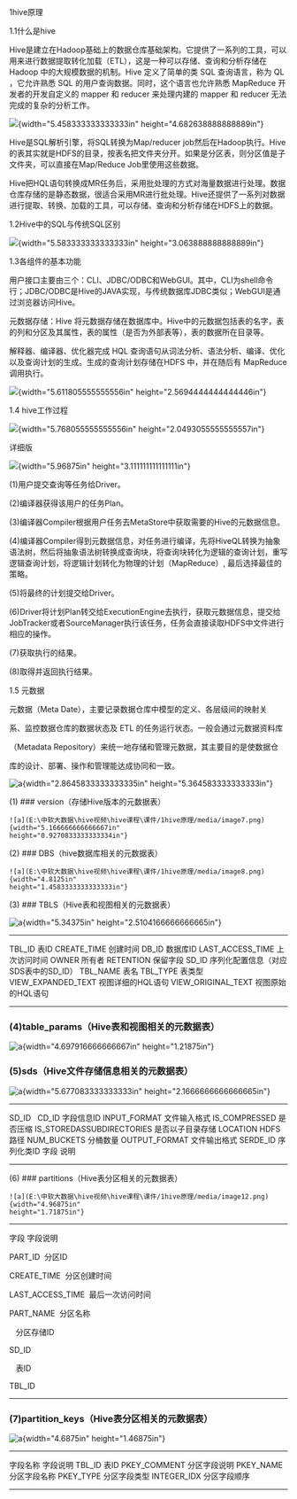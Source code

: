 1hive原理

1.1什么是hive

Hive是建立在Hadoop基础上的数据仓库基础架构。它提供了一系列的工具，可以用来进行数据提取转化加载（ETL），这是一种可以存储、查询和分析存储在
Hadoop 中的大规模数据的机制。Hive 定义了简单的类 SQL 查询语言，称为 QL
，它允许熟悉 SQL 的用户查询数据。同时，这个语言也允许熟悉 MapReduce
开发者的开发自定义的 mapper 和 reducer 来处理内建的 mapper 和 reducer
无法完成的复杂的分析工作。

![](E:\中软大数据\hive视频\hive课程\课件/1hive原理/media/image1.jpeg){width="5.458333333333333in"
height="4.682638888888889in"}

Hive是SQL解析引擎，将SQL转换为Map/reducer
job然后在Hadoop执行。Hive的表其实就是HDFS的目录，按表名把文件夹分开。如果是分区表，则分区值是子文件夹，可以直接在Map/Reduce
Job里使用这些数据。

Hive把HQL语句转换成MR任务后，采用批处理的方式对海量数据进行处理。数据仓库存储的是静态数据，很适合采用MR进行批处理。Hive还提供了一系列对数据进行提取、转换、加载的工具，可以存储、查询和分析存储在HDFS上的数据。

1.2Hive中的SQL与传统SQL区别

![](E:\中软大数据\hive视频\hive课程\课件/1hive原理/media/image2.jpeg){width="5.583333333333333in"
height="3.063888888888889in"}

1.3各组件的基本功能

用户接口主要由三个：CLI、JDBC/ODBC和WebGUI。其中，CLI为shell命令行；JDBC/ODBC是Hive的JAVA实现，与传统数据库JDBC类似；WebGUI是通过浏览器访问Hive。

元数据存储：Hive
将元数据存储在数据库中。Hive中的元数据包括表的名字，表的列和分区及其属性，表的属性（是否为外部表等），表的数据所在目录等。

解释器、编译器、优化器完成 HQL
查询语句从词法分析、语法分析、编译、优化以及查询计划的生成。生成的查询计划存储在HDFS
中，并在随后有 MapReduce 调用执行。

![](E:\中软大数据\hive视频\hive课程\课件/1hive原理/media/image3.jpeg){width="5.611805555555556in"
height="2.5694444444444446in"}

1.4 hive工作过程

![](E:\中软大数据\hive视频\hive课程\课件/1hive原理/media/image4.png){width="5.768055555555556in"
height="2.0493055555555557in"}

详细版

![](E:\中软大数据\hive视频\hive课程\课件/1hive原理/media/image5.jpeg){width="5.96875in"
height="3.111111111111111in"}

(1)用户提交查询等任务给Driver。

(2)编译器获得该用户的任务Plan。

(3)编译器Compiler根据用户任务去MetaStore中获取需要的Hive的元数据信息。

(4)编译器Compiler得到元数据信息，对任务进行编译，先将HiveQL转换为抽象语法树，然后将抽象语法树转换成查询块，将查询块转化为逻辑的查询计划，重写逻辑查询计划，将逻辑计划转化为物理的计划（MapReduce）,
最后选择最佳的策略。

(5)将最终的计划提交给Driver。

(6)Driver将计划Plan转交给ExecutionEngine去执行，获取元数据信息，提交给JobTracker或者SourceManager执行该任务，任务会直接读取HDFS中文件进行相应的操作。

(7)获取执行的结果。

(8)取得并返回执行结果。

1.5 元数据

元数据（Meta Date），主要记录数据仓库中模型的定义、各层级间的映射关

系、监控数据仓库的数据状态及 ETL 的任务运行状态。一般会通过元数据资料库

（Metadata Repository）来统一地存储和管理元数据，其主要目的是使数据仓

库的设计、部署、操作和管理能达成协同和一致。

![a](E:\中软大数据\hive视频\hive课程\课件/1hive原理/media/image6.png){width="2.8645833333333335in"
height="5.364583333333333in"}

(1) ### version（存储Hive版本的元数据表）

    ![a](E:\中软大数据\hive视频\hive课程\课件/1hive原理/media/image7.png){width="5.166666666666667in"
    height="0.9270833333333334in"}

(2) ### DBS（hive数据库相关的元数据表）

    ![a](E:\中软大数据\hive视频\hive课程\课件/1hive原理/media/image8.png){width="4.8125in"
    height="1.4583333333333333in"}

(3) ### TBLS（Hive表和视图相关的元数据表）

![a](E:\中软大数据\hive视频\hive课程\课件/1hive原理/media/image9.png){width="5.34375in"
height="2.5104166666666665in"}

  ---------------------- ---------------------------------------
  TBL\_ID                表ID
  CREATE\_TIME           创建时间
  DB\_ID                 数据库ID
  LAST\_ACCESS\_TIME     上次访问时间
  OWNER                  所有者
  RETENTION              保留字段
  SD\_ID                 序列化配置信息（对应SDS表中的SD\_ID）
  TBL\_NAME              表名
  TBL\_TYPE              表类型
  VIEW\_EXPANDED\_TEXT   视图详细的HQL语句
  VIEW\_ORIGINAL\_TEXT   视图原始的HQL语句
  ---------------------- ---------------------------------------

### (4)table\_params（Hive表和视图相关的元数据表）

![a](E:\中软大数据\hive视频\hive课程\课件/1hive原理/media/image10.png){width="4.697916666666667in"
height="1.21875in"}

### (5)sds（Hive文件存储信息相关的元数据表）

![a](E:\中软大数据\hive视频\hive课程\课件/1hive原理/media/image11.png){width="5.677083333333333in"
height="2.1666666666666665in"}

  ---------------------------- ------------------
  SD\_ID                        
  CD\_ID                       字段信息ID
  INPUT\_FORMAT                文件输入格式
  IS\_COMPRESSED               是否压缩
  IS\_STOREDASSUBDIRECTORIES   是否以子目录存储
  LOCATION                     HDFS路径
  NUM\_BUCKETS                 分桶数量
  OUTPUT\_FORMAT               文件输出格式
  SERDE\_ID                    序列化类ID
  字段                         说明
  ---------------------------- ------------------

(6) ### partitions（Hive表分区相关的元数据表）

    ![a](E:\中软大数据\hive视频\hive课程\课件/1hive原理/media/image12.png){width="4.96875in"
    height="1.71875in"}

  -------------------- -------------------
  字段                 字段说明 

  PART\_ID              分区ID

  CREATE\_TIME          分区创建时间

  LAST\_ACCESS\_TIME    最后一次访问时间

  PART\_NAME            分区名称

                        分区存储ID
                       
  SD\_ID               

                        表ID
                       
  TBL\_ID              
  -------------------- -------------------

### (7)partition\_keys（Hive表分区相关的元数据表）

![a](E:\中软大数据\hive视频\hive课程\课件/1hive原理/media/image13.png){width="4.6875in"
height="1.46875in"}

  --------------- --------------
  字段名称        字段说明
  TBL\_ID         表ID
  PKEY\_COMMENT   分区字段说明
  PKEY\_NAME      分区字段名称
  PKEY\_TYPE      分区字段类型
  INTEGER\_IDX    分区字段顺序
  --------------- --------------


